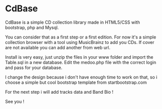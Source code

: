 # CdBase
CdBase is a simple CD collection library made in HTML5/CSS with bootstrap, php and Mysql.

You can consider that as a first step or a first edition.
For now it's a simple collection browser with a tool using MusicBrainz to add you CDs.
If cover are not available you can add another from web url.

Install is very easy, just unzip the files in your www folder and import the Table.sql in a new database.
Edit the medoo.php file with the correct login and pass for your database.

I change the design because i don't have enough time to work on that, so i choose a simple but cool bootstrap template from startbootstrap.com

For the next step i will add tracks data and Band Bio !

See you !


